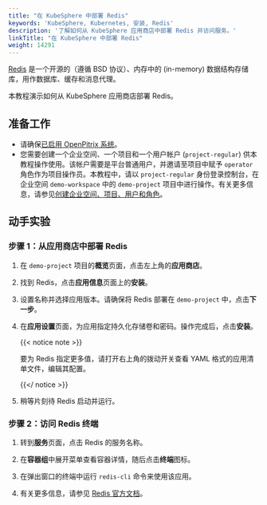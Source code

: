 ```yaml
---
title: "在 KubeSphere 中部署 Redis"
keywords: 'KubeSphere, Kubernetes, 安装, Redis'
description: '了解如何从 KubeSphere 应用商店中部署 Redis 并访问服务。'
linkTitle: "在 KubeSphere 中部署 Redis"
weight: 14291
---
```


[Redis](https://redis.io/) 是一个开源的（遵循 BSD 协议）、内存中的 (in-memory) 数据结构存储库，用作数据库、缓存和消息代理。

本教程演示如何从 KubeSphere 应用商店部署 Redis。

## 准备工作

- 请确保[已启用 OpenPitrix 系统](../../../pluggable-components/app-store/)。
- 您需要创建一个企业空间、一个项目和一个用户帐户 (`project-regular`) 供本教程操作使用。该帐户需要是平台普通用户，并邀请至项目中赋予 `operator` 角色作为项目操作员。本教程中，请以 `project-regular` 身份登录控制台，在企业空间 `demo-workspace` 中的 `demo-project` 项目中进行操作。有关更多信息，请参见[创建企业空间、项目、用户和角色](../../../quick-start/create-workspace-and-project/)。

## 动手实验

### 步骤 1：从应用商店中部署 Redis

1. 在 `demo-project` 项目的**概览**页面，点击左上角的**应用商店**。

2. 找到 Redis，点击**应用信息**页面上的**安装**。

3. 设置名称并选择应用版本。请确保将 Redis 部署在 `demo-project` 中，点击**下一步**。

4. 在**应用设置**页面，为应用指定持久化存储卷和密码。操作完成后，点击**安装**。

   {{< notice note >}}

   要为 Redis 指定更多值，请打开右上角的拨动开关查看 YAML 格式的应用清单文件，编辑其配置。

   {{</ notice >}}

5. 稍等片刻待 Redis 启动并运行。


### 步骤 2：访问 Redis 终端

1. 转到**服务**页面，点击 Redis 的服务名称。

2. 在**容器组**中展开菜单查看容器详情，随后点击**终端**图标。

3. 在弹出窗口的终端中运行 `redis-cli` 命令来使用该应用。

4. 有关更多信息，请参见 [Redis 官方文档](https://redis.io/documentation)。
